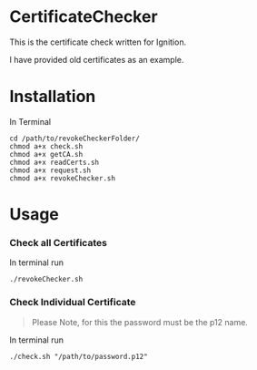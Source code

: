# CertificateChecker
This is the certificate check written for Ignition. 

I have provided old certificates as an example.

# Installation

In Terminal

```
cd /path/to/revokeCheckerFolder/
chmod a+x check.sh
chmod a+x getCA.sh
chmod a+x readCerts.sh
chmod a+x request.sh
chmod a+x revokeChecker.sh
```

# Usage

### Check all Certificates

In terminal run 

```
./revokeChecker.sh
```

### Check Individual Certificate

> Please Note, for this the password must be the p12 name.

In terminal run 

```
./check.sh "/path/to/password.p12"
```